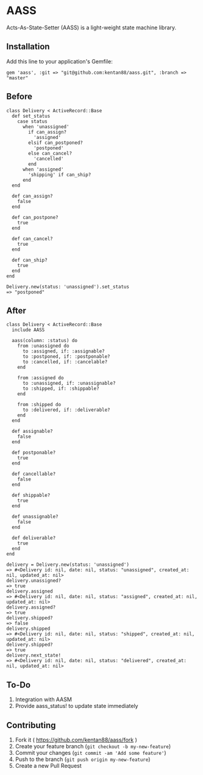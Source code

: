# AASS

Acts-As-State-Setter (AASS) is a light-weight state machine library.

## Installation

Add this line to your application's Gemfile:

    gem 'aass', :git => "git@github.com:kentan88/aass.git", :branch => "master"

## Before

```
class Delivery < ActiveRecord::Base
  def set_status
    case status
      when 'unassigned'
        if can_assign?
          'assigned'
        elsif can_postponed?
          'postponed'
        else can_cancel?
          'cancelled'
        end
      when 'assigned'
        'shipping' if can_ship?
      end
  end

  def can_assign?
    false
  end

  def can_postpone?
    true
  end

  def can_cancel?
    true
  end

  def can_ship?
    true
  end
end

Delivery.new(status: 'unassigned').set_status
=> "postponed"
```

## After

```
class Delivery < ActiveRecord::Base
  include AASS

  aass(column: :status) do
    from :unassigned do
      to :assigned, if: :assignable?
      to :postponed, if: :postponable?
      to :cancelled, if: :cancelable?
    end

    from :assigned do
      to :unassigned, if: :unassignable?
      to :shipped, if: :shippable?
    end

    from :shipped do
      to :delivered, if: :deliverable?
    end
  end

  def assignable?
    false
  end

  def postponable?
    true
  end

  def cancellable?
    false
  end

  def shippable?
    true
  end

  def unassignable?
    false
  end

  def deliverable?
    true
  end
end

delivery = Delivery.new(status: 'unassigned')
=> #<Delivery id: nil, date: nil, status: "unassigned", created_at: nil, updated_at: nil>
delivery.unassigned?
=> true
delivery.assigned
=> #<Delivery id: nil, date: nil, status: "assigned", created_at: nil, updated_at: nil>
delivery.assigned?
=> true
delivery.shipped?
=> false
delivery.shipped
=> #<Delivery id: nil, date: nil, status: "shipped", created_at: nil, updated_at: nil>
delivery.shipped?
=> true
delivery.next_state!
=> #<Delivery id: nil, date: nil, status: "delivered", created_at: nil, updated_at: nil>
```

## To-Do
1. Integration with AASM
2. Provide aass_status! to update state immediately

## Contributing

1. Fork it ( https://github.com/kentan88/aass/fork )
2. Create your feature branch (`git checkout -b my-new-feature`)
3. Commit your changes (`git commit -am 'Add some feature'`)
4. Push to the branch (`git push origin my-new-feature`)
5. Create a new Pull Request
